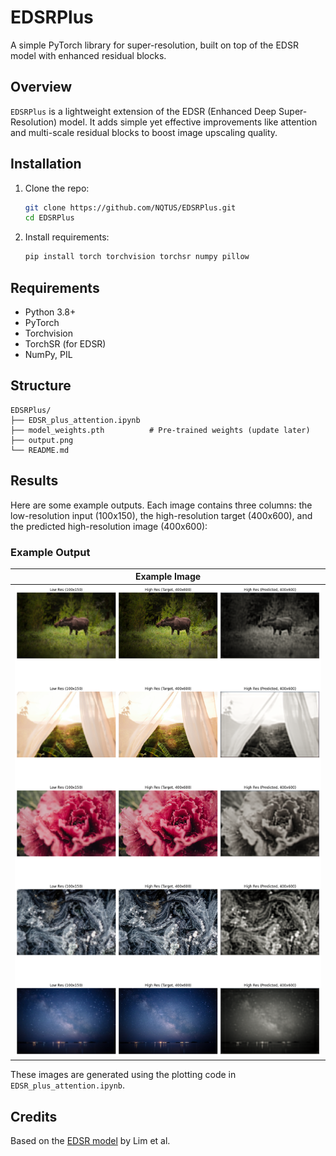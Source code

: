 # EDSRPlus

A simple PyTorch library for super-resolution, built on top of the EDSR model with enhanced residual blocks.

## Overview

`EDSRPlus` is a lightweight extension of the EDSR (Enhanced Deep Super-Resolution) model. It adds simple yet effective improvements like attention and multi-scale residual blocks to boost image upscaling quality.

## Installation

1. Clone the repo:
   ```bash
   git clone https://github.com/NQTUS/EDSRPlus.git
   cd EDSRPlus
   ```

2. Install requirements:
   ```bash
   pip install torch torchvision torchsr numpy pillow
   ```

## Requirements
- Python 3.8+
- PyTorch
- Torchvision
- TorchSR (for EDSR)
- NumPy, PIL

## Structure
```
EDSRPlus/
├── EDSR_plus_attention.ipynb  
├── model_weights.pth          # Pre-trained weights (update later)
├── output.png  
└── README.md                  
```

## Results

Here are some example outputs. Each image contains three columns: the low-resolution input (100x150), the high-resolution target (400x600), and the predicted high-resolution image (400x600):

### Example Output
| Example Image                                      |
|----------------------------------------------------|
| ![Example 1](output.png)                 |

These images are generated using the plotting code in `EDSR_plus_attention.ipynb`.

## Credits
Based on the [EDSR model](https://arxiv.org/abs/1707.02921) by Lim et al.

